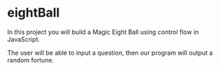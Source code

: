# eightBall

In this project you will build a Magic Eight Ball using control flow in JavaScript.

The user will be able to input a question, then our program will output a random fortune.

